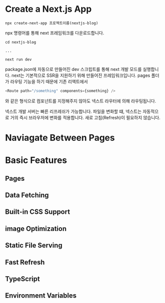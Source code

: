 # Create a Next.js App

```
npx create-next-app 프로젝트이름(nextjs-blog)
```

npx 명령어를 통해 next 프레임워크를 다운로드합니다.

```
cd nextjs-blog

...

next run dev
```

package.json에 자동으로 만들어진 dev 스크립트를 통해 next 개발 모드를 실행합니다.
next는 기본적으로 SSR을 지원하기 위해 만들어진 프레임워크입니다.
pages 폴더가 라우팅 기능을 하기 때문에 기존 리액트에서

```js
<Route path="/something" components={something} />
```

와 같은 형식으로 컴포넌트를 지정해주지 않아도 넥스트 라우터에 의해 라우팅됩니다.

넥스트 개발 서버는 빠른 리프레쉬가 가능합니다. 파일을 변화할 떄, 넥스트는 자동적으로 거의 즉시 브라우저에 변화를 적용합니다.
새로 고침(Refresh)이 필요하지 않습니다.

# Naviagate Between Pages

# Basic Features

## Pages

## Data Fetching

## Built-in CSS Support

## image Optimization

## Static File Serving

## Fast Refresh

## TypeScript

## Environment Variables
